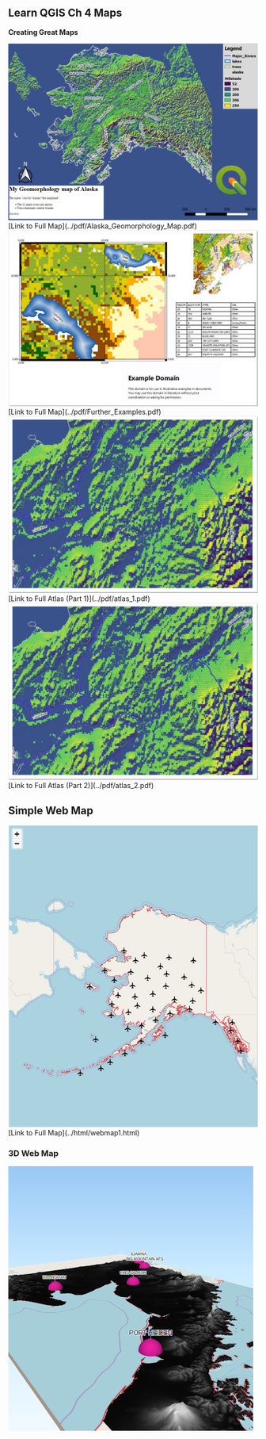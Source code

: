 ## Learn QGIS Ch 4 Maps

**Creating Great Maps**  

<img src="../images/ch4_geomorph.JPG?raw=true"/>  
[Link to Full Map](../pdf/Alaska_Geomorphology_Map.pdf)  

<img src="../images/ch4_FE.JPG?raw=true"/>  
[Link to Full Map](../pdf/Further_Examples.pdf)  

<img src="../images/ch4_atlas.JPG?raw=true"/>  
[Link to Full Atlas (Part 1)](../pdf/atlas_1.pdf)  

<img src="../images/ch4_atlas.JPG?raw=true"/>  
[Link to Full Atlas (Part 2)](../pdf/atlas_2.pdf)  

## Simple Web Map  
<img src="../images/ch4_web1.JPG?raw=true"/>  
[Link to Full Map](../html/webmap1.html)   

### 3D Web Map  
<img src="../images/3dmap.png?raw=true"/>  

